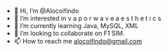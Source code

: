 - 👋 Hi, I’m @Alocoifindo
- 👀 I’m interested in  v a p o r w a v e   a e s t h e t i c s
- 🌱 I’m currently learning Java, MySQL, XML
- 💞️ I’m looking to collaborate on F1 SIM.
- 📫 How to reach me alocoifindo@gmail.com

<!---
Alocoifindo/Alocoifindo is a 🎑🌌 bio 🌌🎑 repository because its `README.md` (this file) appears on your GitHub profile.
You can click the Preview link to take a look at your changes.
--->
